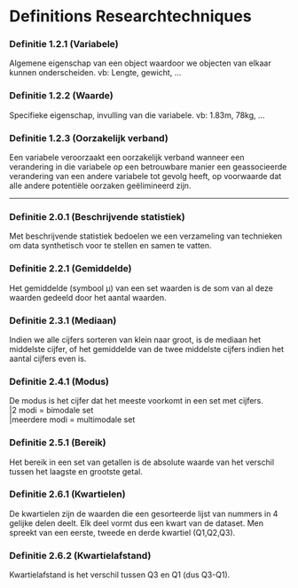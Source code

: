 # Definitions Researchtechniques

### Definitie 1.2.1 (Variabele)
Algemene eigenschap van een object waardoor we objecten van elkaar kunnen onderscheiden. vb: Lengte, gewicht, ...

### Definitie 1.2.2 (Waarde)
Specifieke eigenschap, invulling van die variabele. vb: 1.83m, 78kg, ...

### Definitie 1.2.3 (Oorzakelijk verband)
Een variabele veroorzaakt een oorzakelijk verband wanneer een verandering in die variabele op een betrouwbare manier een geassocieerde verandering van een andere variabele tot gevolg heeft, op voorwaarde dat alle andere potentiële oorzaken geëlimineerd zijn.

--------------------

### Definitie 2.0.1 (Beschrijvende statistiek)
Met beschrijvende statistiek bedoelen we een verzameling van technieken om data synthetisch voor te stellen en samen te vatten.

### Definitie 2.2.1 (Gemiddelde)
Het gemiddelde (symbool µ) van een set waarden is de som van al deze waarden gedeeld door het aantal waarden. 

### Definitie 2.3.1 (Mediaan)
Indien we alle cijfers sorteren van klein naar groot, is de mediaan het middelste cijfer, of het gemiddelde van de twee middelste cijfers indien het aantal cijfers even is.

### Definitie 2.4.1 (Modus)
De modus is het cijfer dat het meeste voorkomt in een set met cijfers.  
|2 modi = bimodale set  
|meerdere modi = multimodale set

### Definitie 2.5.1 (Bereik)
Het bereik in een set van getallen is de absolute waarde van het verschil tussen het laagste en grootste getal.

### Definitie 2.6.1 (Kwartielen)
De kwartielen zijn de waarden die een gesorteerde lijst van nummers in 4 gelijke delen deelt. Elk deel vormt dus een kwart van de dataset. Men spreekt van een eerste, tweede en derde kwartiel (Q1,Q2,Q3).

### Definitie 2.6.2 (Kwartielafstand)
Kwartielafstand is het verschil tussen Q3 en Q1 (dus Q3-Q1).


